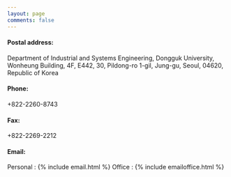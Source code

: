 ```yaml
---
layout: page
comments: false
---
```


#### Postal address: 
Department of Industrial and Systems Engineering, 
Dongguk University, Wonheung Building, 4F, E442, 
30, Pildong-ro 1-gil, Jung-gu, Seoul, 
04620, Republic of Korea

#### Phone:
+822-2260-8743

#### Fax:
+822-2269-2212

#### Email:
Personal : {% include email.html %}
Office : {% include emailoffice.html %}
